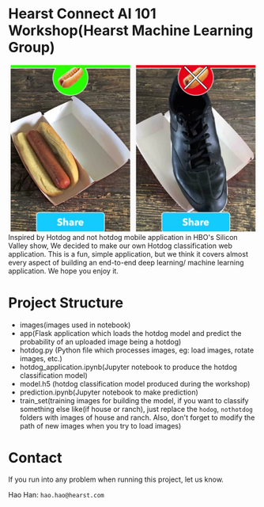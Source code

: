 # Hearst Connect AI 101 Workshop(Hearst Machine Learning Group)
![hotdog](images/hot_md.png)
Inspired by Hotdog and not hotdog mobile application in HBO's Silicon Valley show, We decided to make our own Hotdog classification web application. This is a fun, simple application, but we think it covers almost every aspect of building an end-to-end deep learning/ machine learning application. We hope you enjoy it.

# Project Structure

- images(images used in notebook)
- app(Flask application which loads the hotdog model and predict the probability of an uploaded image being a hotdog)
- hotdog.py (Python file which processes images, eg: load images, rotate images, etc.)
- hotdog_application.ipynb(Jupyter notebook to produce the hotdog classification model)
- model.h5 (hotdog classification model produced during the workshop)
- prediction.ipynb(Jupyter notebook to make prediction)
- train_set(training images for building the model, if you want to classify something else like(if house or ranch), just replace the `hodog`, `nothotdog` folders with images of house and ranch. Also,  don't forget to modify the path of new images when you try to load images)

# Contact
If you run into any problem when running this project, let us know.

Hao Han:  `hao.hao@hearst.com`